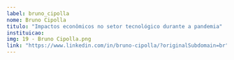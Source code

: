 ```yaml
---
label: bruno_cipolla
nome: Bruno Cipolla
titulo: "Impactos econômicos no setor tecnológico durante a pandemia"
instituicao:
img: 19 - Bruno Cipolla.png
link: "https://www.linkedin.com/in/bruno-cipolla/?originalSubdomain=br"
---
```


